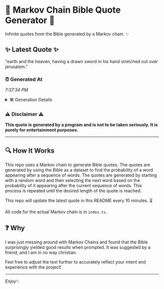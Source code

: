 # 📖 Markov Chain Bible Quote Generator 📖

Infinite quotes from the Bible generated by a Markov chain. ✨

## ✨ Latest Quote ✨
"earth and the heaven, having a drawn sword in his hand stretched out over jerusalem."

### ⏰ Generated At
*7:37:34 PM*

<details>
    <summary>🛠️ Generation Details</summary>
    <p>
        <strong>🌱 Seed:</strong> earth<br>
        <strong>🔄 Iterations:</strong> 14<br>
        <strong>📜 Context History:</strong><br>[ earth ]: and<br>[ earth, and ]: the<br>[ earth, and, the ]: heaven,<br>[ earth, and, the, heaven, ]: having<br>[ earth, and, the, heaven,, having ]: a<br>[ earth, and, the, heaven,, having, a ]: drawn<br>[ and, the, heaven,, having, a, drawn ]: sword<br>[ the, heaven,, having, a, drawn, sword ]: in<br>[ heaven,, having, a, drawn, sword, in ]: his<br>[ having, a, drawn, sword, in, his ]: hand<br>[ a, drawn, sword, in, his, hand ]: stretched<br>[ drawn, sword, in, his, hand, stretched ]: out<br>[ sword, in, his, hand, stretched, out ]: over<br>[ in, his, hand, stretched, out, over ]: jerusalem.<br>
    </p>
</details>

### ⚠️ Disclaimer ⚠️
**This quote is generated by a program and is not to be taken seriously. It is purely for entertainment purposes.**

---

## 🔍 How It Works

This repo uses a Markov chain to generate Bible quotes. The quotes are generated by using the Bible as a dataset to find the probability of a word appearing after a sequence of words. The quotes are generated by starting with a random word and then selecting the next word based on the probability of it appearing after the current sequence of words. This process is repeated until the desired length of the quote is reached.

This repo will update the latest quote in this README every 10 minutes. ⏳

All code for the actual Markov chain is in `index.ts`.

## ❓ Why

I was just messing around with Markov Chains and found that the Bible surprisingly yielded good results when prompted. 
It was suggested by a friend, and I am in no way christian.

Feel free to adjust the text further to accurately reflect your intent and experience with the project!

---

*Enjoy*✨
